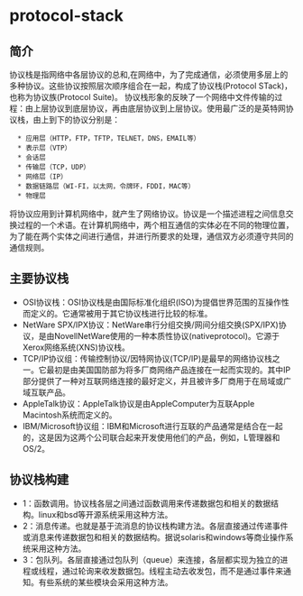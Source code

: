 # protocol-stack

## 简介

  协议栈是指网络中各层协议的总和,在网络中，为了完成通信，必须使用多层上的多种协议。这些协议按照层次顺序组合在一起，构成了协议栈(Protocol STack)，也称为协议族(Protocol Suite)。
  协议栈形象的反映了一个网络中文件传输的过程：由上层协议到底层协议，再由底层协议到上层协议。使用最广泛的是英特网协议栈，由上到下的协议分别是：
  
      * 应用层（HTTP，FTP，TFTP，TELNET，DNS，EMAIL等）
      * 表示层（VTP）
      * 会话层
      * 传输层（TCP，UDP）
      * 网络层（IP）
      * 数据链路层（WI-FI，以太网，令牌环，FDDI，MAC等）
      * 物理层
  
  将协议应用到计算机网络中，就产生了网络协议。协议是一个描述进程之间信息交换过程的一个术语。在计算机网络中，两个相互通信的实体必在不同的物理位置，为了能在两个实体之间进行通信，并进行所要求的处理，通信双方必须遵守共同的通信规则。
  
  
## 主要协议栈
* OSI协议栈：OSI协议栈是由国际标准化组织(ISO)为提倡世界范围的互操作性而定义的。它通常被用于其它协议栈进行比较的标准。
* NetWare SPX/IPX协议：NetWare串行分组交换/网间分组交换(SPX/IPX)协议，是由NovellNetWare使用的一种本质性协议(nativeprotocol)。它源于Xerox网络系统(XNS)协议栈。
* TCP/IP协议组：传输控制协议/因特网协议(TCP/IP)是最早的网络协议栈之一。它最初是由美国国防部为将多厂商网络产品连接在一起而实现的。其中IP部分提供了一种对互联网络连接的最好定义，并且被许多厂商用于在局域或广域互联产品。
* AppleTalk协议：AppleTalk协议是由AppleComputer为互联Apple Macintosh系统而定义的。
* IBM/Microsoft协议组：IBM和Microsoft进行互联的产品通常是结合在一起的，这是因为这两个公司联合起来开发使用他们的产品，例如，L管理器和OS/2。
  
  
## 协议栈构建
* 1：函数调用。协议栈各层之间通过函数调用来传递数据包和相关的数据结构。linux和bsd等开源系统采用这种方法。
* 2：消息传递。也就是基于流消息的协议栈构建方法。各层直接通过传递事件或消息来传递数据包和相关的数据结构。据说solaris和windows等商业操作系统采用这种方法。
* 3：包队列。各层直接通过包队列（queue）来连接，各层都实现为独立的进程或线程，通过轮询来收发数据包。线程主动去收发包，而不是通过事件来通知。有些系统的某些模块会采用这种方法。

  
